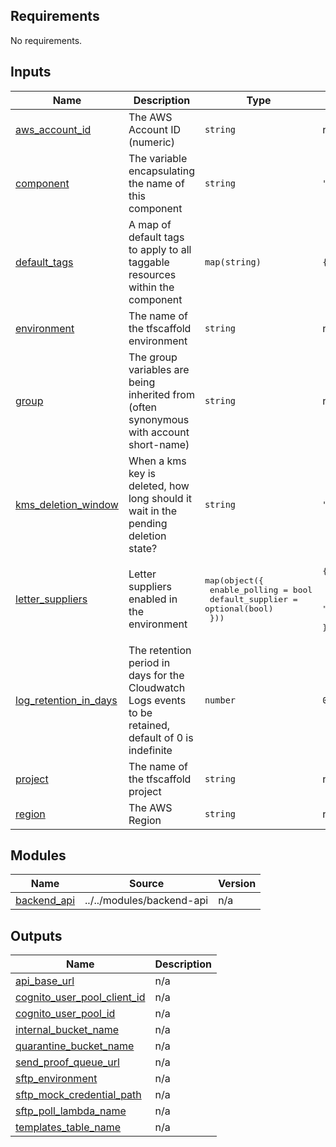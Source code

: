 <!-- BEGIN_TF_DOCS -->
<!-- markdownlint-disable -->
<!-- vale off -->

## Requirements

No requirements.
## Inputs

| Name | Description | Type | Default | Required |
|------|-------------|------|---------|:--------:|
| <a name="input_aws_account_id"></a> [aws\_account\_id](#input\_aws\_account\_id) | The AWS Account ID (numeric) | `string` | n/a | yes |
| <a name="input_component"></a> [component](#input\_component) | The variable encapsulating the name of this component | `string` | `"sbx"` | no |
| <a name="input_default_tags"></a> [default\_tags](#input\_default\_tags) | A map of default tags to apply to all taggable resources within the component | `map(string)` | `{}` | no |
| <a name="input_environment"></a> [environment](#input\_environment) | The name of the tfscaffold environment | `string` | n/a | yes |
| <a name="input_group"></a> [group](#input\_group) | The group variables are being inherited from (often synonymous with account short-name) | `string` | n/a | yes |
| <a name="input_kms_deletion_window"></a> [kms\_deletion\_window](#input\_kms\_deletion\_window) | When a kms key is deleted, how long should it wait in the pending deletion state? | `string` | `"30"` | no |
| <a name="input_letter_suppliers"></a> [letter\_suppliers](#input\_letter\_suppliers) | Letter suppliers enabled in the environment | <pre>map(object({<br/>    enable_polling   = bool<br/>    default_supplier = optional(bool)<br/>  }))</pre> | <pre>{<br/>  "WTMMOCK": {<br/>    "default_supplier": true,<br/>    "enable_polling": true<br/>  }<br/>}</pre> | no |
| <a name="input_log_retention_in_days"></a> [log\_retention\_in\_days](#input\_log\_retention\_in\_days) | The retention period in days for the Cloudwatch Logs events to be retained, default of 0 is indefinite | `number` | `0` | no |
| <a name="input_project"></a> [project](#input\_project) | The name of the tfscaffold project | `string` | n/a | yes |
| <a name="input_region"></a> [region](#input\_region) | The AWS Region | `string` | n/a | yes |
## Modules

| Name | Source | Version |
|------|--------|---------|
| <a name="module_backend_api"></a> [backend\_api](#module\_backend\_api) | ../../modules/backend-api | n/a |
## Outputs

| Name | Description |
|------|-------------|
| <a name="output_api_base_url"></a> [api\_base\_url](#output\_api\_base\_url) | n/a |
| <a name="output_cognito_user_pool_client_id"></a> [cognito\_user\_pool\_client\_id](#output\_cognito\_user\_pool\_client\_id) | n/a |
| <a name="output_cognito_user_pool_id"></a> [cognito\_user\_pool\_id](#output\_cognito\_user\_pool\_id) | n/a |
| <a name="output_internal_bucket_name"></a> [internal\_bucket\_name](#output\_internal\_bucket\_name) | n/a |
| <a name="output_quarantine_bucket_name"></a> [quarantine\_bucket\_name](#output\_quarantine\_bucket\_name) | n/a |
| <a name="output_send_proof_queue_url"></a> [send\_proof\_queue\_url](#output\_send\_proof\_queue\_url) | n/a |
| <a name="output_sftp_environment"></a> [sftp\_environment](#output\_sftp\_environment) | n/a |
| <a name="output_sftp_mock_credential_path"></a> [sftp\_mock\_credential\_path](#output\_sftp\_mock\_credential\_path) | n/a |
| <a name="output_sftp_poll_lambda_name"></a> [sftp\_poll\_lambda\_name](#output\_sftp\_poll\_lambda\_name) | n/a |
| <a name="output_templates_table_name"></a> [templates\_table\_name](#output\_templates\_table\_name) | n/a |
<!-- vale on -->
<!-- markdownlint-enable -->
<!-- END_TF_DOCS -->
